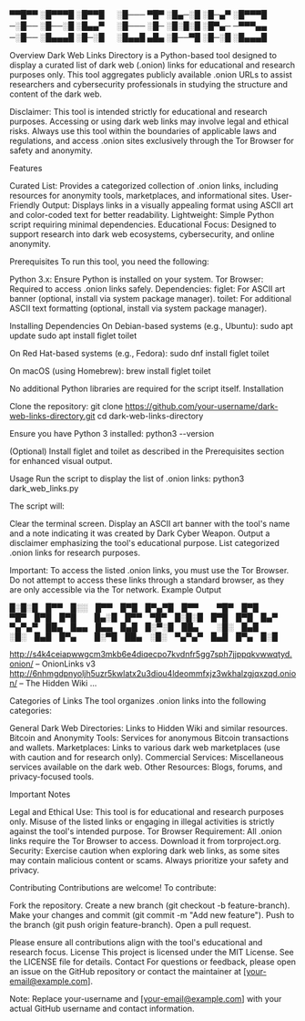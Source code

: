 
▀▀█▀▀ ░█▀▀▀█ ░█▀▀█ 　 ░█─── ▀█▀ ░█▄─░█ ░█─▄▀ ░█▀▀▀█ 
─░█── ░█──░█ ░█▄▄▀ 　 ░█─── ░█─ ░█░█░█ ░█▀▄─ ─▀▀▀▄▄ 
─░█── ░█▄▄▄█ ░█─░█ 　 ░█▄▄█ ▄█▄ ░█──▀█ ░█─░█ ░█▄▄▄█

Overview
Dark Web Links Directory is a Python-based tool designed to display a curated list of dark web (.onion) links for educational and research purposes only. This tool aggregates publicly available .onion URLs to assist researchers and cybersecurity professionals in studying the structure and content of the dark web.

Disclaimer: This tool is intended strictly for educational and research purposes. Accessing or using dark web links may involve legal and ethical risks. Always use this tool within the boundaries of applicable laws and regulations, and access .onion sites exclusively through the Tor Browser for safety and anonymity.

Features

Curated List: Provides a categorized collection of .onion links, including resources for anonymity tools, marketplaces, and informational sites.
User-Friendly Output: Displays links in a visually appealing format using ASCII art and color-coded text for better readability.
Lightweight: Simple Python script requiring minimal dependencies.
Educational Focus: Designed to support research into dark web ecosystems, cybersecurity, and online anonymity.

Prerequisites
To run this tool, you need the following:

Python 3.x: Ensure Python is installed on your system.
Tor Browser: Required to access .onion links safely.
Dependencies:
figlet: For ASCII art banner (optional, install via system package manager).
toilet: For additional ASCII text formatting (optional, install via system package manager).



Installing Dependencies
On Debian-based systems (e.g., Ubuntu):
sudo apt update
sudo apt install figlet toilet

On Red Hat-based systems (e.g., Fedora):
sudo dnf install figlet toilet

On macOS (using Homebrew):
brew install figlet toilet

No additional Python libraries are required for the script itself.
Installation

Clone the repository:
git clone https://github.com/your-username/dark-web-links-directory.git
cd dark-web-links-directory


Ensure you have Python 3 installed:
python3 --version


(Optional) Install figlet and toilet as described in the Prerequisites section for enhanced visual output.


Usage
Run the script to display the list of .onion links:
python3 dark_web_links.py

The script will:

Clear the terminal screen.
Display an ASCII art banner with the tool's name and a note indicating it was created by Dark Cyber Weapon.
Output a disclaimer emphasizing the tool's educational purpose.
List categorized .onion links for research purposes.

Important: To access the listed .onion links, you must use the Tor Browser. Do not attempt to access these links through a standard browser, as they are only accessible via the Tor network.
Example Output

█░█░█ █▀▀ █░░ █▀▀ █▀█ █▀▄▀█ █▀▀   ▀█▀ █▀█   ▀█▀ █▀█ █▀█   █▄░█ █▀▀ ▀█▀ █░█░█ █▀█ █▀█ █▄▀
▀▄▀▄▀ ██▄ █▄▄ █▄▄ █▄█ █░▀░█ ██▄   ░█░ █▄█   ░█░ █▄█ █▀▄   █░▀█ ██▄ ░█░ ▀▄▀▄▀ █▄█ █▀▄ █░█


http://s4k4ceiapwwgcm3mkb6e4diqecpo7kvdnfr5gg7sph7jjppqkvwwqtyd.onion/ – OnionLinks v3
http://6nhmgdpnyoljh5uzr5kwlatx2u3diou4ldeommfxjz3wkhalzgjqxzqd.onion/ – The Hidden Wiki
...

Categories of Links
The tool organizes .onion links into the following categories:

General Dark Web Directories: Links to Hidden Wiki and similar resources.
Bitcoin and Anonymity Tools: Services for anonymous Bitcoin transactions and wallets.
Marketplaces: Links to various dark web marketplaces (use with caution and for research only).
Commercial Services: Miscellaneous services available on the dark web.
Other Resources: Blogs, forums, and privacy-focused tools.

Important Notes

Legal and Ethical Use: This tool is for educational and research purposes only. Misuse of the listed links or engaging in illegal activities is strictly against the tool's intended purpose.
Tor Browser Requirement: All .onion links require the Tor Browser to access. Download it from torproject.org.
Security: Exercise caution when exploring dark web links, as some sites may contain malicious content or scams. Always prioritize your safety and privacy.

Contributing
Contributions are welcome! To contribute:

Fork the repository.
Create a new branch (git checkout -b feature-branch).
Make your changes and commit (git commit -m "Add new feature").
Push to the branch (git push origin feature-branch).
Open a pull request.

Please ensure all contributions align with the tool's educational and research focus.
License
This project is licensed under the MIT License. See the LICENSE file for details.
Contact
For questions or feedback, please open an issue on the GitHub repository or contact the maintainer at [your-email@example.com].

Note: Replace your-username and [your-email@example.com] with your actual GitHub username and contact information.

